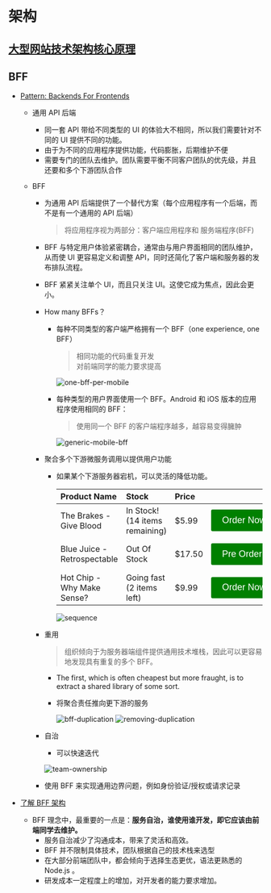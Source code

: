 # 架构

## [大型网站技术架构核心原理](./大型网站技术架构核心原理.xmind)

## BFF

- [Pattern: Backends For Frontends](https://samnewman.io/patterns/architectural/bff/)

  - 通用 API 后端
    - 同一套 API 带给不同类型的 UI 的体验大不相同，所以我们需要针对不同的 UI 提供不同的功能。
    - 由于为不同的应用程序提供功能，代码膨胀，后期维护不便
    - 需要专门的团队去维护。团队需要平衡不同客户团队的优先级，并且还要和多个下游团队合作
  - BFF

    - 为通用 API 后端提供了一个替代方案（每个应用程序有一个后端，而不是有一个通用的 API 后端）
      > 将应用程序视为两部分：客户端应用程序和 服务端程序(BFF)
    - BFF 与特定用户体验紧密耦合，通常由与用户界面相同的团队维护，从而使 UI 更容易定义和调整 API，同时还简化了客户端和服务器的发布排队流程。
    - BFF 紧紧关注单个 UI，而且只关注 UI。这使它成为焦点，因此会更小。
    - How many BFFs？

      - 每种不同类型的客户端严格拥有一个 BFF（one experience, one BFF）

        > 相同功能的代码重复开发  
        > 对前端同学的能力要求提高

        ![one-bff-per-mobile](../imgs/one-bff-per-mobile.jpg)

      - 每种类型的用户界面使用一个 BFF。Android 和 iOS 版本的应用程序使用相同的 BFF：

        > 使用同一个 BFF 的客户端程序越多，越容易变得臃肿

        ![generic-mobile-bff](../imgs/generic-mobile-bff.jpg)

    - 聚合多个下游微服务调用以提供用户功能

      - 如果某个下游服务器宕机，可以灵活的降低功能。

        <style>
          .btn {
            border: none;
            color: #fff;
            background-color: green;
            font-size: 18px;
            border-radius: 3px;
            padding: 0.6em 1.2em;
            white-space: nowrap;
            display: inline-block;
            transition: all 250ms ease-in-out;
            margin-bottom: .5em;
            margin-top: .5em;
            cursor: pointer;
          }
        </style>

        | Product Name                | Stock                          | Price   |                                        |
        | :-------------------------- | :----------------------------- | :------ | :------------------------------------- |
        | The Brakes - Give Blood     | In Stock! (14 items remaining) | \$5.99  | <button class="btn">Order Now</button> |
        | Blue Juice - Retrospectable | Out Of Stock                   | \$17.50 | <button class="btn">Pre Order</button> |
        | Hot Chip - Why Make Sense?  | Going fast (2 items left)      | \$9.99  | <button class="btn">Order Now</button> |

        ![sequence](../imgs/sequence.jpg)

    - 重用

      > 组织倾向于为服务器端组件提供通用技术堆栈，因此可以更容易地发现具有重复的多个 BFF。

      - The first, which is often cheapest but more fraught, is to extract a shared library of some sort.
      - 将聚合责任推向更下游的服务

        ![bff-duplication](../imgs/bff-duplication.jpg)
        ![removing-duplication](../imgs/removing-duplication.jpg)

    - 自治

      - 可以快速迭代

      ![team-ownership](../imgs/team-ownership.jpg)

    - 使用 BFF 来实现通用边界问题，例如身份验证/授权或请求记录

- [了解 BFF 架构](https://segmentfault.com/a/1190000009558309)
  - BFF 理念中，最重要的一点是：**服务自治，谁使用谁开发，即它应该由前端同学去维护。**
    - 服务自治减少了沟通成本，带来了灵活和高效。
    - BFF 并不限制具体技术，团队根据自己的技术栈来选型
    - 在大部分前端团队中，都会倾向于选择生态更优，语法更熟悉的 Node.js 。
    - 研发成本一定程度上的增加，对开发者的能力要求增加。
